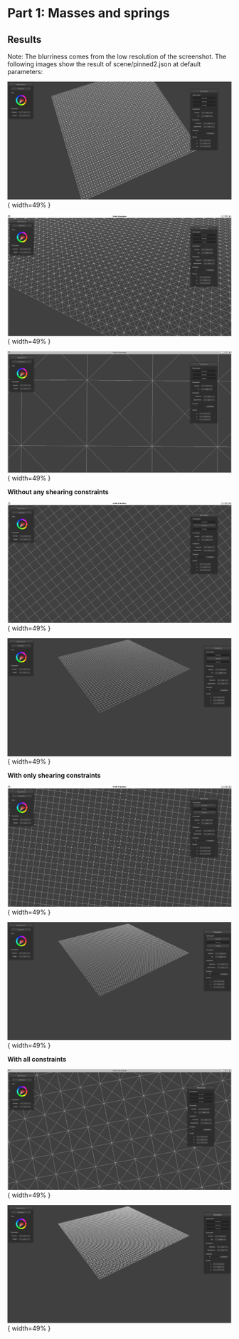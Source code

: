 # Part 1: Masses and springs

## Results

Note: The blurriness comes from the low resolution of the screenshot.
The following images show the result of scene/pinned2.json at default parameters:

![pinned2_1](../images/hw4/part_1/pinned2_1.PNG){ width=49% }

![pinned2_2](../images/hw4/part_1/pinned2_2.PNG){ width=49% }

![pinned2_3](../images/hw4/part_1/pinned2_3.PNG){ width=49% }

**Without any shearing constraints**

![without](../images/hw4/part_1/without.PNG){ width=49% }

![without2](../images/hw4/part_1/without2.PNG){ width=49% }

**With only shearing constraints**

![only with](../images/hw4/part_1/onlywith.PNG){ width=49% }

![only with2](../images/hw4/part_1/onlywith2.PNG){ width=49% }

**With all constraints**

![with all](../images/hw4/part_1/withall.PNG){ width=49% }

![with all2](../images/hw4/part_1/withall2.PNG){ width=49% }

